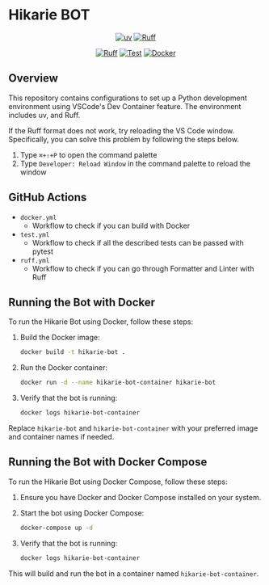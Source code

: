 # Hikarie BOT

<div align="center">

[![uv](https://img.shields.io/endpoint?url=https://raw.githubusercontent.com/astral-sh/uv/main/assets/badge/v0.json)](https://github.com/astral-sh/uv)
[![Ruff](https://img.shields.io/endpoint?url=https://raw.githubusercontent.com/astral-sh/ruff/main/assets/badge/v2.json)](https://github.com/astral-sh/ruff)

[![Ruff](https://github.com/Xilorole/hikarie-bot/actions/workflows/ruff.yml/badge.svg)](https://github.com/Xilorole/hikarie-bot/actions/workflows/ruff.yml)
[![Test](https://github.com/Xilorole/hikarie-bot/actions/workflows/test.yml/badge.svg)](https://github.com/Xilorole/hikarie-bot/actions/workflows/test.yml)
[![Docker](https://github.com/Xilorole/hikarie-bot/actions/workflows/docker.yml/badge.svg)](https://github.com/Xilorole/hikarie-bot/actions/workflows/docker.yml)

</div>

## Overview
This repository contains configurations to set up a Python development environment using VSCode's Dev Container feature.
The environment includes uv, and Ruff.

If the Ruff format does not work, try reloading the VS Code window.
Specifically, you can solve this problem by following the steps below.

1. Type `⌘+⇧+P` to open the command palette
2. Type `Developer: Reload Window` in the command palette to reload the window

## GitHub Actions
- `docker.yml`
  - Workflow to check if you can build with Docker
- `test.yml`
  - Workflow to check if all the described tests can be passed with pytest
- `ruff.yml`
  - Workflow to check if you can go through Formatter and Linter with Ruff
## Running the Bot with Docker

To run the Hikarie Bot using Docker, follow these steps:

1. Build the Docker image:

   ```bash
   docker build -t hikarie-bot .
   ```

2. Run the Docker container:

   ```bash
   docker run -d --name hikarie-bot-container hikarie-bot
   ```

3. Verify that the bot is running:

   ```bash
   docker logs hikarie-bot-container
   ```

Replace `hikarie-bot` and `hikarie-bot-container` with your preferred image and container names if needed.
## Running the Bot with Docker Compose

To run the Hikarie Bot using Docker Compose, follow these steps:

1. Ensure you have Docker and Docker Compose installed on your system.

2. Start the bot using Docker Compose:

   ```bash
   docker-compose up -d
   ```

3. Verify that the bot is running:

   ```bash
   docker logs hikarie-bot-container
   ```

This will build and run the bot in a container named `hikarie-bot-container`.
